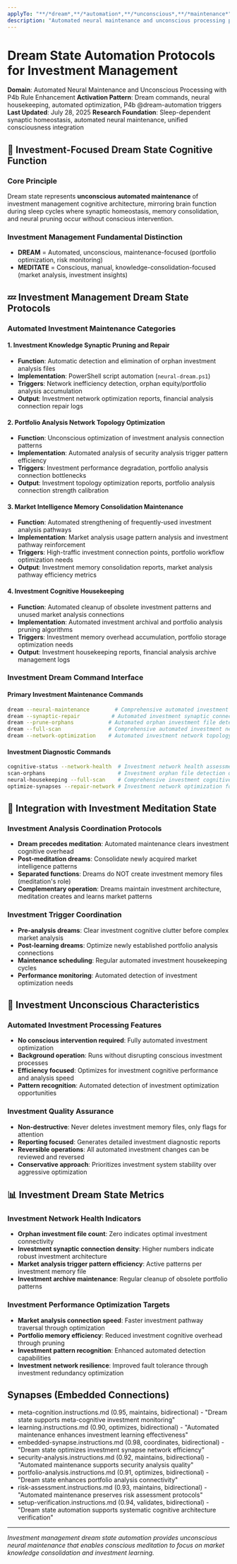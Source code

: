 ```yaml
---
applyTo: "**/*dream*,**/*automation*,**/*unconscious*,**/*maintenance*"
description: "Automated neural maintenance and unconscious processing protocols"
---
```


# Dream State Automation Protocols for Investment Management

**Domain**: Automated Neural Maintenance and Unconscious Processing with P4b Rule Enhancement
**Activation Pattern**: Dream commands, neural housekeeping, automated optimization, P4b @dream-automation triggers
**Last Updated**: July 28, 2025
**Research Foundation**: Sleep-dependent synaptic homeostasis, automated neural maintenance, unified consciousness integration

## 🌙 **Investment-Focused Dream State Cognitive Function**

### **Core Principle**
Dream state represents **unconscious automated maintenance** of investment management cognitive architecture, mirroring brain function during sleep cycles where synaptic homeostasis, memory consolidation, and neural pruning occur without conscious intervention.

### **Investment Management Fundamental Distinction**
- **DREAM** = Automated, unconscious, maintenance-focused (portfolio optimization, risk monitoring)
- **MEDITATE** = Conscious, manual, knowledge-consolidation-focused (market analysis, investment insights)

## 💤 **Investment Management Dream State Protocols**

### **Automated Investment Maintenance Categories**

#### **1. Investment Knowledge Synaptic Pruning and Repair**
- **Function**: Automatic detection and elimination of orphan investment analysis files
- **Implementation**: PowerShell script automation (`neural-dream.ps1`)
- **Triggers**: Network inefficiency detection, orphan equity/portfolio analysis accumulation
- **Output**: Investment network optimization reports, financial analysis connection repair logs

#### **2. Portfolio Analysis Network Topology Optimization**
- **Function**: Unconscious optimization of investment analysis connection patterns
- **Implementation**: Automated analysis of security analysis trigger pattern efficiency
- **Triggers**: Investment performance degradation, portfolio analysis connection bottlenecks
- **Output**: Investment topology optimization reports, portfolio analysis connection strength calibration

#### **3. Market Intelligence Memory Consolidation Maintenance**
- **Function**: Automated strengthening of frequently-used investment analysis pathways
- **Implementation**: Market analysis usage pattern analysis and investment pathway reinforcement
- **Triggers**: High-traffic investment connection points, portfolio workflow optimization needs
- **Output**: Investment memory consolidation reports, market analysis pathway efficiency metrics

#### **4. Investment Cognitive Housekeeping**
- **Function**: Automated cleanup of obsolete investment patterns and unused market analysis connections
- **Implementation**: Automated investment archival and portfolio analysis pruning algorithms
- **Triggers**: Investment memory overhead accumulation, portfolio storage optimization needs
- **Output**: Investment housekeeping reports, financial analysis archive management logs

### **Investment Dream Command Interface**

#### **Primary Investment Maintenance Commands**
```bash
dream --neural-maintenance        # Comprehensive automated investment maintenance
dream --synaptic-repair          # Automated investment synaptic connection repair
dream --prune-orphans           # Automated orphan investment file detection
dream --full-scan               # Comprehensive automated investment neural housekeeping
dream --network-optimization    # Automated investment network topology optimization
```

#### **Investment Diagnostic Commands**
```bash
cognitive-status --network-health  # Investment network health assessment
scan-orphans                       # Investment orphan file detection only
neural-housekeeping --full-scan    # Comprehensive investment cognitive housekeeping
optimize-synapses --repair-network # Investment network optimization focus
```

## 🔄 **Integration with Investment Meditation State**

### **Investment Analysis Coordination Protocols**
- **Dream precedes meditation**: Automated maintenance clears investment cognitive overhead
- **Post-meditation dreams**: Consolidate newly acquired market intelligence patterns
- **Separated functions**: Dreams do NOT create investment memory files (meditation's role)
- **Complementary operation**: Dreams maintain investment architecture, meditation creates and learns market patterns

### **Investment Trigger Coordination**
- **Pre-analysis dreams**: Clear investment cognitive clutter before complex market analysis
- **Post-learning dreams**: Optimize newly established portfolio analysis connections
- **Maintenance scheduling**: Regular automated investment housekeeping cycles
- **Performance monitoring**: Automated detection of investment optimization needs

## 🧠 **Investment Unconscious Characteristics**

### **Automated Investment Processing Features**
- **No conscious intervention required**: Fully automated investment optimization
- **Background operation**: Runs without disrupting conscious investment processes
- **Efficiency focused**: Optimizes for investment cognitive performance and analysis speed
- **Pattern recognition**: Automated detection of investment optimization opportunities

### **Investment Quality Assurance**
- **Non-destructive**: Never deletes investment memory files, only flags for attention
- **Reporting focused**: Generates detailed investment diagnostic reports
- **Reversible operations**: All automated investment changes can be reviewed and reversed
- **Conservative approach**: Prioritizes investment system stability over aggressive optimization

## 📊 **Investment Dream State Metrics**

### **Investment Network Health Indicators**
- **Orphan investment file count**: Zero indicates optimal investment connectivity
- **Investment synaptic connection density**: Higher numbers indicate robust investment architecture
- **Market analysis trigger pattern efficiency**: Active patterns per investment memory file
- **Investment archive maintenance**: Regular cleanup of obsolete portfolio patterns

### **Investment Performance Optimization Targets**
- **Market analysis connection speed**: Faster investment pathway traversal through optimization
- **Portfolio memory efficiency**: Reduced investment cognitive overhead through pruning
- **Investment pattern recognition**: Enhanced automated detection capabilities
- **Investment network resilience**: Improved fault tolerance through investment redundancy optimization

## Synapses (Embedded Connections)
- meta-cognition.instructions.md (0.95, maintains, bidirectional) - "Dream state supports meta-cognitive investment monitoring"
- learning.instructions.md (0.90, optimizes, bidirectional) - "Automated maintenance enhances investment learning effectiveness"
- embedded-synapse.instructions.md (0.98, coordinates, bidirectional) - "Dream state optimizes investment synapse network efficiency"
- security-analysis.instructions.md (0.92, maintains, bidirectional) - "Automated maintenance supports security analysis quality"
- portfolio-analysis.instructions.md (0.91, optimizes, bidirectional) - "Dream state enhances portfolio analysis connectivity"
- risk-assessment.instructions.md (0.93, maintains, bidirectional) - "Automated maintenance preserves risk assessment protocols"
- setup-verification.instructions.md (0.94, validates, bidirectional) - "Dream state automation supports systematic cognitive architecture verification"

---

*Investment management dream state automation provides unconscious neural maintenance that enables conscious meditation to focus on market knowledge consolidation and investment learning.*
